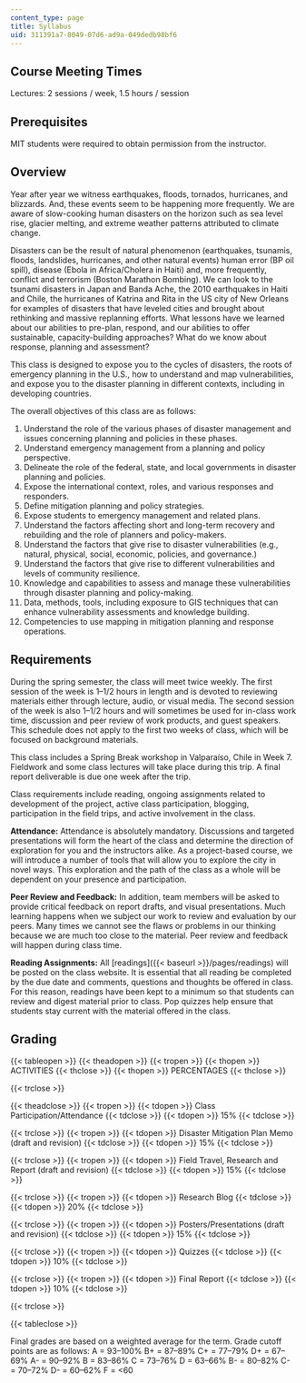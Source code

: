 ```yaml
---
content_type: page
title: Syllabus
uid: 311391a7-8049-07d6-ad9a-049dedb98bf6
---
```


Course Meeting Times
--------------------

Lectures: 2 sessions / week, 1.5 hours / session

Prerequisites
-------------

MIT students were required to obtain permission from the instructor.

Overview
--------

Year after year we witness earthquakes, floods, tornados, hurricanes, and blizzards. And, these events seem to be happening more frequently. We are aware of slow-cooking human disasters on the horizon such as sea level rise, glacier melting, and extreme weather patterns attributed to climate change.

Disasters can be the result of natural phenomenon (earthquakes, tsunamis, floods, landslides, hurricanes, and other natural events) human error (BP oil spill), disease (Ebola in Africa/Cholera in Haiti) and, more frequently, conflict and terrorism (Boston Marathon Bombing). We can look to the tsunami disasters in Japan and Banda Ache, the 2010 earthquakes in Haiti and Chile, the hurricanes of Katrina and Rita in the US city of New Orleans for examples of disasters that have leveled cities and brought about rethinking and massive replanning efforts. What lessons have we learned about our abilities to pre-plan, respond, and our abilities to offer sustainable, capacity-building approaches? What do we know about response, planning and assessment?

This class is designed to expose you to the cycles of disasters, the roots of emergency planning in the U.S., how to understand and map vulnerabilities, and expose you to the disaster planning in different contexts, including in developing countries.

The overall objectives of this class are as follows:

1.  Understand the role of the various phases of disaster management and issues concerning planning and policies in these phases.
2.  Understand emergency management from a planning and policy perspective.
3.  Delineate the role of the federal, state, and local governments in disaster planning and policies.
4.  Expose the international context, roles, and various responses and responders.
5.  Define mitigation planning and policy strategies.
6.  Expose students to emergency management and related plans.
7.  Understand the factors affecting short and long-term recovery and rebuilding and the role of planners and policy-makers.
8.  Understand the factors that give rise to disaster vulnerabilities (e.g., natural, physical, social, economic, policies, and governance.)
9.  Understand the factors that give rise to different vulnerabilities and levels of community resilience.
10.  Knowledge and capabilities to assess and manage these vulnerabilities through disaster planning and policy-making.
11.  Data, methods, tools, including exposure to GIS techniques that can enhance vulnerability assessments and knowledge building.
12.  Competencies to use mapping in mitigation planning and response operations.

Requirements
------------

During the spring semester, the class will meet twice weekly. The first session of the week is 1–1/2 hours in length and is devoted to reviewing materials either through lecture, audio, or visual media. The second session of the week is also 1–1/2 hours and will sometimes be used for in-class work time, discussion and peer review of work products, and guest speakers. This schedule does not apply to the first two weeks of class, which will be focused on background materials.

This class includes a Spring Break workshop in Valparaíso, Chile in Week 7. Fieldwork and some class lectures will take place during this trip. A final report deliverable is due one week after the trip.

Class requirements include reading, ongoing assignments related to development of the project, active class participation, blogging, participation in the field trips, and active involvement in the class.

**Attendance:** Attendance is absolutely mandatory. Discussions and targeted presentations will form the heart of the class and determine the direction of exploration for you and the instructors alike. As a project-based course, we will introduce a number of tools that will allow you to explore the city in novel ways. This exploration and the path of the class as a whole will be dependent on your presence and participation.

**Peer Review and Feedback:** In addition, team members will be asked to provide critical feedback on report drafts, and visual presentations. Much learning happens when we subject our work to review and evaluation by our peers. Many times we cannot see the flaws or problems in our thinking because we are much too close to the material. Peer review and feedback will happen during class time.

**Reading Assignments:** All [readings]({{< baseurl >}}/pages/readings) will be posted on the class website. It is essential that all reading be completed by the due date and comments, questions and thoughts be offered in class. For this reason, readings have been kept to a minimum so that students can review and digest material prior to class. Pop quizzes help ensure that students stay current with the material offered in the class.

Grading
-------

{{< tableopen >}}
{{< theadopen >}}
{{< tropen >}}
{{< thopen >}}
ACTIVITIES
{{< thclose >}}
{{< thopen >}}
PERCENTAGES
{{< thclose >}}

{{< trclose >}}

{{< theadclose >}}
{{< tropen >}}
{{< tdopen >}}
Class Participation/Attendance
{{< tdclose >}}
{{< tdopen >}}
15%
{{< tdclose >}}

{{< trclose >}}
{{< tropen >}}
{{< tdopen >}}
Disaster Mitigation Plan Memo (draft and revision)
{{< tdclose >}}
{{< tdopen >}}
15%
{{< tdclose >}}

{{< trclose >}}
{{< tropen >}}
{{< tdopen >}}
Field Travel, Research and Report (draft and revision)
{{< tdclose >}}
{{< tdopen >}}
15%
{{< tdclose >}}

{{< trclose >}}
{{< tropen >}}
{{< tdopen >}}
Research Blog
{{< tdclose >}}
{{< tdopen >}}
20%
{{< tdclose >}}

{{< trclose >}}
{{< tropen >}}
{{< tdopen >}}
Posters/Presentations (draft and revision)
{{< tdclose >}}
{{< tdopen >}}
15%
{{< tdclose >}}

{{< trclose >}}
{{< tropen >}}
{{< tdopen >}}
Quizzes
{{< tdclose >}}
{{< tdopen >}}
10%
{{< tdclose >}}

{{< trclose >}}
{{< tropen >}}
{{< tdopen >}}
Final Report
{{< tdclose >}}
{{< tdopen >}}
10%
{{< tdclose >}}

{{< trclose >}}

{{< tableclose >}}

Final grades are based on a weighted average for the term. Grade cutoff points are as follows: A = 93–100% B+ = 87–89% C+ = 77–79% D+ = 67–69% A- = 90–92% B = 83–86% C = 73–76% D = 63–66% B- = 80–82% C- = 70–72% D- = 60–62% F = \<60